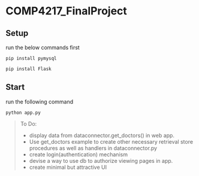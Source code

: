 # COMP4217_FinalProject


## Setup

run the below commands first

```pip install pymysql```

```pip install Flask```


## Start

run the following command

```python app.py```






> To Do:
>- display data from dataconnector.get_doctors() in web app.
>- Use get_doctors example to create other necessary retrieval store procedures as well as handlers in dataconnector.py
>- create login(authentication) mechanism
>- devise a way to use db to authorize viewing pages in app.
>- create minimal but attractive UI
 
